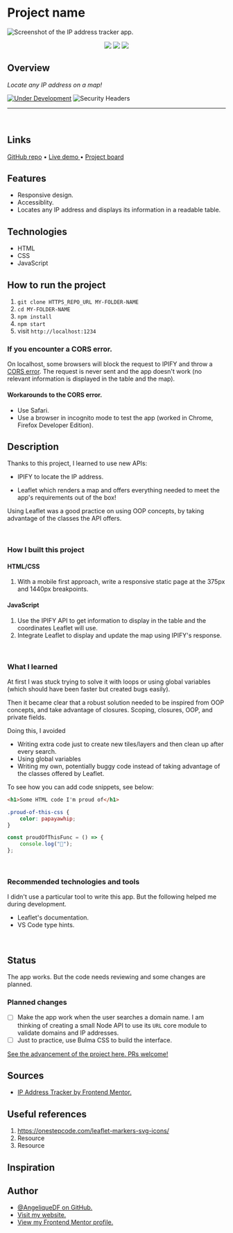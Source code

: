 # Project name

![Screenshot of the IP address tracker app.](./placeholder.jpg)

<div align="center">
  <img src="./logo-html5.svg">
  <img src="./logo-css3.svg">
  <img src="./logo-javascript-img.svg">
</div>

## Overview

_Locate any IP address on a map!_

[![Under Development](https://img.shields.io/badge/under-development-orange.svg)](https://github.com/) ![Security Headers](https://img.shields.io/security-headers?url=https%3A%2F%2Fadf.dev)

<hr />

<br />

## Links

<p>
<a href="/.github/README.md">GitHub repo</a> • <a href="/.github/CONTRIBUTING.md">Live demo </a> • <a href="/.github/PULL_REQUEST_TEMPLATE.md">Project board</a>
</p>

## Features

- Responsive design.
- Accessiblity.
- Locates any IP address and displays its information in a readable table.

## Technologies

- HTML
- CSS
- JavaScript

<!-- <br /> -->

## How to run the project

1. `git clone HTTPS_REPO_URL MY-FOLDER-NAME`
2. `cd MY-FOLDER-NAME`
3. `npm install`
4. `npm start`
5. visit `http://localhost:1234`

<!-- <br /> -->

### If you encounter a CORS error.

On localhost, some browsers will block the request to IPIFY and throw a [CORS error](https://developer.mozilla.org/en-US/docs/Web/HTTP/CORS/Errors/CORSDidNotSucceed). The request is never sent and the app doesn't work (no relevant information is displayed in the table and the map).

#### Workarounds to the CORS error.

- Use Safari.
- Use a browser in incognito mode to test the app (worked in Chrome, Firefox Developer Edition).


## Description

Thanks to this project, I learned to use new APIs:

- IPIFY to locate the IP address.

- Leaflet which renders a map and offers everything needed to meet the app's requirements out of the box!

Using Leaflet was a good practice on using OOP concepts, by taking advantage of the classes the API offers.

<br />

### How I built this project

#### HTML/CSS
  1. With a mobile first approach, write a responsive static page at the 375px and 1440px breakpoints.

#### JavaScript
  1. Use the IPIFY API to get information to display in the table and the coordinates Leaflet will use.
  2. Integrate Leaflet to display and update the map using IPIFY's response.

 <br />

### What I learned

At first I was stuck trying to solve it with loops or using global variables (which should have been faster but created bugs easily).

Then it became clear that a robust solution needed to be inspired from OOP concepts, and take advantage of closures. Scoping, closures, OOP, and private fields.

Doing this, I avoided

- Writing extra code just to create new tiles/layers and then clean up after every search.
- Using global variables
- Writing my own, potentially buggy code instead of taking advantage of the classes offered by Leaflet.

To see how you can add code snippets, see below:

```html
<h1>Some HTML code I'm proud of</h1>
```

```css
.proud-of-this-css {
	color: papayawhip;
}
```

```js
const proudOfThisFunc = () => {
	console.log("🎉");
};
```

<br />

### Recommended technologies and tools

I didn't use a particular tool to write this app. But the following helped me during development.

- Leaflet's documentation.
- VS Code type hints.

<br />

## Status

The app works. But the code needs reviewing and some changes are planned.

### Planned changes

- [ ] Make the app work when the user searches a domain name. I am thinking of creating a small Node API to use its `URL` core module to validate domains and IP addresses.
- [ ] Just to practice, use Bulma CSS to build the interface.

[See the advancement of the project here. PRs welcome!]()

## Sources

- [IP Address Tracker by Frontend Mentor.](https://www.frontendmentor.io/challenges/ip-address-tracker-I8-0yYAH0)


## Useful references

1. https://onestepcode.com/leaflet-markers-svg-icons/
2. Resource
3. Resource

## Inspiration

## Author

- [@AngeliqueDF on GitHub.](https://github.com/AngeliqueDF)
- [Visit my website.](https://adf.dev)
- [View my Frontend Mentor profile.](https://www.frontendmentor.io/profile/AngeliqueDF)
